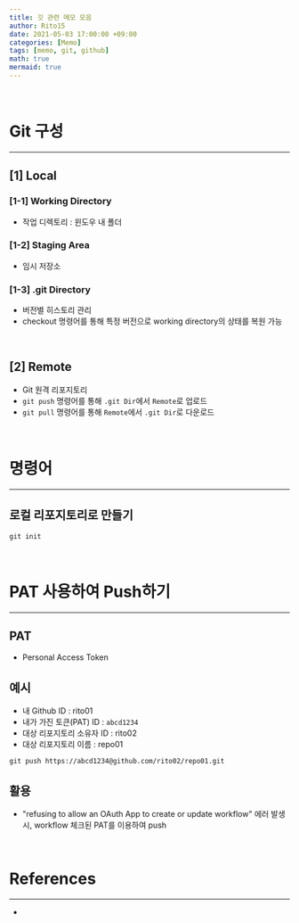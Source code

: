 ```yaml
---
title: 깃 관련 메모 모음
author: Rito15
date: 2021-05-03 17:00:00 +09:00
categories: [Memo]
tags: [memo, git, github]
math: true
mermaid: true
---
```


<br>

# Git 구성
---

## [1] Local

### [1-1] Working Directory
 - 작업 디렉토리 : 윈도우 내 폴더

### [1-2] Staging Area
 - 임시 저장소

### [1-3] .git Directory
 - 버전별 히스토리 관리
 - checkout 명령어를 통해 특정 버전으로 working directory의 상태를 복원 가능

<br>

## [2] Remote
 - Git 원격 리포지토리
 - `git push` 명령어를 통해 `.git Dir`에서 `Remote`로 업로드
 - `git pull` 명령어를 통해 `Remote`에서 `.git Dir`로 다운로드

<br>

# 명령어
---

## 로컬 리포지토리로 만들기

```
git init
```



<br>

# PAT 사용하여 Push하기
---

## **PAT** 
 - Personal Access Token

## **예시**
 - 내 Github ID : rito01
 - 내가 가진 토큰(PAT) ID : `abcd1234`
 - 대상 리포지토리 소유자 ID : rito02
 - 대상 리포지토리 이름 : repo01

```
git push https://abcd1234@github.com/rito02/repo01.git
```

## **활용**
 - "refusing to allow an OAuth App to create or update workflow" 에러 발생 시, workflow 체크된 PAT를 이용하여 push

<br>

# References
---
- 
